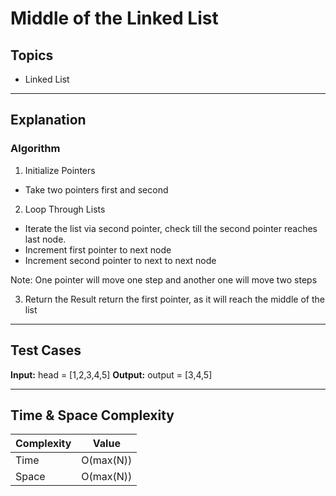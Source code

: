 # Middle of the Linked List

## Topics
- Linked List

---

## Explanation

### Algorithm

1. Initialize Pointers
- Take two pointers first and second

2. Loop Through Lists

- Iterate the list via second pointer, check till the second pointer reaches last node.
- Increment first pointer to next node
- Increment second pointer to next to next node

Note: One pointer will move one step and another one will move two steps

3. Return the Result
return the first pointer, as it will reach the middle of the list

---

## Test Cases

**Input:**
head = [1,2,3,4,5]
**Output:**
output = [3,4,5]

--- 

## Time & Space Complexity

| Complexity | Value        |
|------------|--------------|
| Time       | O(max(N)) |
| Space      | O(max(N)) |
